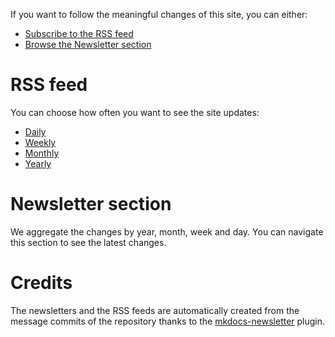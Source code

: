 If you want to follow the meaningful changes of this site, you can either:

* [Subscribe to the RSS feed](#rss_feed)
* [Browse the Newsletter section](#newsletter_section)

# RSS feed

You can choose how often you want to see the site updates:

* [Daily](https://dahliyah.github.io/daily.xml)
* [Weekly](https://dahliyah.github.io/weekly.xml)
* [Monthly](https://dahliyah.github.io/monthly.xml)
* [Yearly](https://dahliyah.github.io/yearly.xml)

# Newsletter section

We aggregate the changes by year, month, week and day. You can navigate this section to
see the latest changes.

# Credits

The newsletters and the RSS feeds are automatically created from the message commits of
the repository thanks to the
[mkdocs-newsletter](https://lyz-code.github.io/mkdocs-newsletter/) plugin.